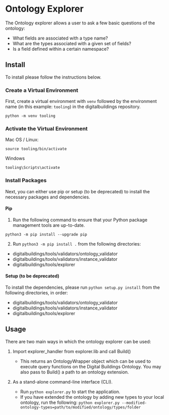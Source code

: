 # Ontology Explorer

The Ontology explorer allows a user to ask a few basic questions of the ontology:
* What fields are associated with a type name?
* What are the types associated with a given set of fields?
* Is a field defined within a certain namespace?

## Install

To install please follow the instructions below.

### Create a Virtual Environment

First, create a virtual environment with `venv` followed by the environment name (in this example: `tooling`) in the digitalbuildings repository.

```
python -m venv tooling
```


### Activate the Virtual Environment

Mac OS / Linux:
```
source tooling/bin/activate
```

Windows
```
tooling\Scripts\activate
```
### Install Packages
Next, you can either use pip or setup (to be deprecated) to install the necessary packages and dependencies.

#### Pip
1. Run the following command to ensure that your Python package management tools are up-to-date.

```
python3 -m pip install --upgrade pip
```

2. Run `python3 -m pip install .` from the following directories:

* digitalbuildings/tools/validators/ontology_validator
* digitalbuildings/tools/validators/instance_validator
* digitalbuildings/tools/explorer


#### Setup (to be deprecated)
To install the dependencies, please run `python setup.py install` from the following directories, in order:
* digitalbuildings/tools/validators/ontology_validator
* digitalbuildings/tools/validators/instance_validator
* digitalbuildings/tools/explorer

## Usage
There are two main ways in which the ontology explorer can be used:

1. Import explorer_handler from explorer.lib and call Build()
   * This returns an OntologyWrapper object which can be used to execute query functions on the Digital Buildings Ontology. You may also pass to Build() a path to an ontology extension.

2. As a stand-alone command-line interface (CLI). 
   * Run `python explorer.py` to start the application.
   * If you have extended the ontology by adding new types to your local ontology, run the following: `python explorer.py --modified-ontology-types=path/to/modified/ontology/types/folder`

